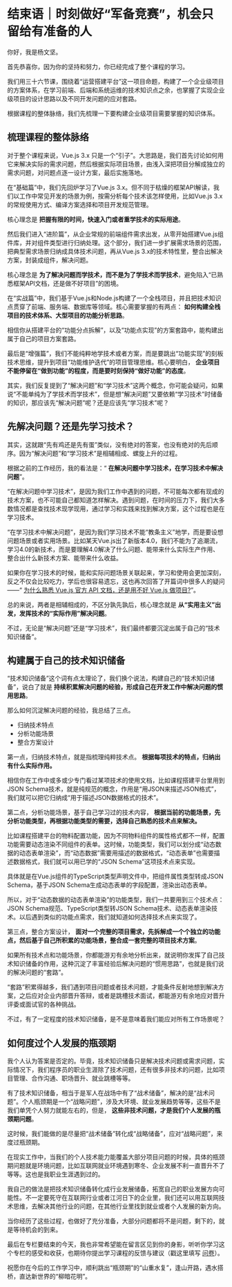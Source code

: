 # 结束语｜时刻做好“军备竞赛”，机会只留给有准备的人
你好，我是杨文坚。

首先恭喜你，因为你的坚持和努力，你已经完成了整个课程的学习。

我们用三十六节课，围绕着“运营搭建平台”这一项目命题，构建了一个企业级项目的方案体系，在学习前端、后端和系统运维的技术知识点之余，也掌握了实现企业级项目的设计思路以及不同开发问题的应对套路。

根据课程的整体脉络，我们先梳理一下要构建企业级项目需要掌握的知识体系。

## 梳理课程的整体脉络

对于整个课程来说，Vue.js 3.x 只是一个“引子”。大思路是，我们首先讨论如何用它来解决实际的需求问题，然后根据实际项目场景，由浅入深把项目分解成独立的需求问题，对问题点逐一设计方案，最后实施落地。

在“基础篇”中，我们先回炉学习了Vue.js 3.x。但不同于枯燥的框架API解读，我们以工作中常见开发的场景为例，按需分析每个技术该怎样使用，比如Vue.js 3.x的常规使用方式、编译方案选择和项目开发规范管理。

核心理念是 **把握有限的时间，快速入门或者重学技术的实际用途**。

然后我们进入“进阶篇”，从企业常规的前端组件需求出发，从零开始搭建Vue.js组件库，并对组件类型进行归纳处理。这个部分，我们进一步扩展需求场景的范围，把典型需求场景归纳成具体技术问题，再从Vue.js 3.x的技术特性里，整合出解决方案，封装成组件，解决问题。

核心理念是 **为了解决问题而学技术，而不是为了学技术而学技术**，避免陷入“已熟悉框架API文档，还是做不好项目”的困境。

在“实战篇”中，我们基于Vue.js和Node.js构建了一个全栈项目，并且把技术知识点贯穿了前端、服务端、数据库等领域。核心需要掌握的有两点： **如何构建全栈项目的技术体系、大型项目的功能分析思路**。

相信你从搭建平台的“功能分点拆解”，以及“功能点实现”的方案套路中，能构建出属于自己的项目方案套路。

最后是“增强篇”，我们不能纯粹地学技术或者方案，而是要跳出“功能实现”的刻板技术思维，提升到项目“功能维护迭代”的项目管理思维。核心要明白， **企业项目不能停留在“做到功能”的程度，而是要时刻保持“做好功能”的态度**。

其实，我们反复提到了“解决问题”和“学习技术”这两个概念，你可能会疑问，如果说“不能单纯为了学技术而学技术”，但是想“解决问题”又要依赖“学习技术”时储备的知识，那应该先“解决问题”呢？还是应该先“学习技术”呢？

## 先解决问题？还是先学习技术？

其实，这就跟“先有鸡还是先有蛋”类似，没有绝对的答案，也没有绝对的先后顺序。因为“解决问题”和“学习技术”是相辅相成、螺旋上升的过程。

根据之前的工作经历，我的看法是：“ **在解决问题中学习技术，在学习技术中解决问题**”。

“在解决问题中学习技术”，是因为我们工作中遇到的问题，不可能每次都有现成的技术方案，也不可能自己都知道怎样解决。遇到问题，在时间的压力下，我们大多数情况都是查找技术现学现用，通过学习和实践来找到解决方案，这个过程也是在学习技术。

“在学习技术中解决问题”，是因为我们学习技术不能“教条主义”地学，而是要设想问题场景或者实用场景。比如某天Vue.js出了新版本4.0，我们不能为了追潮流，学习4.0的新技术，而是要理解4.0解决了什么问题、能带来什么实际生产作用、整合出什么新技术方案、能带来什么收益。

如果你在学习技术的时候，能和实际问题场景关联起来，学习和使用会更加深刻，反之不仅会比较吃力，学后也很容易遗忘，这也再次回答了开篇词中很多人的疑问——“ [为什么熟悉 Vue.js 官方 API 文档，还是用不好 Vue.js 做项目?](https://time.geekbang.org/column/article/605398)”。

总的来说，两者是相辅相成的，不区分孰先孰后，核心理念就是 **从“实用主义”出发，发挥技术的“实际作用”解决问题**。

不过，无论是“解决问题”还是“学习技术”，我们最终都要沉淀出属于自己的“技术知识储备”。

## 构建属于自己的技术知识储备

“技术知识储备”这个词有点太理论了，我们换个说法，构建自己的“技术知识储备”，说白了就是 **持续积累解决问题的经验，形成自己在开发工作中解决问题的惯用思路**。

那么如何沉淀解决问题的经验，我总结了三点。

- 归纳技术特点
- 分析功能场景
- 整合方案设计

第一点，归纳技术特点，就是指梳理纯粹技术点。 **根据每项技术的特点，归纳出有什么实际作用。**

相信你在工作中或多或少专门看过某项技术的使用文档，比如课程搭建平台里用到JSON Schema技术，就是纯规范的概念，作用是“用JSON来描述JSON格式”，我们就可以把它归纳成“用于描述JSON数据格式的技术”。

第二点，分析功能场景，基于自己学习过的技术内容， **根据当前的功能场景，先分析功能类型，再根据功能类型的需要，选择自己熟悉的技术点来解决。**

比如课程搭建平台的物料配置功能，因为不同物料组件的属性格式都不一样，配置功能需要动态渲染不同组件的表单。这时候，功能类型，我们可以划分成“动态数据的动态表单渲染”，而“动态数据”需要用描述的数据格式，“动态表单”也需要描述数据格式，我们就可以用已学的“JSON Schema”这项技术点来实现。

具体就是在Vue.js组件的TypeScript类型声明文件中，把组件属性类型转成JSON Schema，基于JSON Schema生成动态表单的字段配置，渲染出动态表单。

所以，对于“动态数据的动态表单渲染”的功能类型，我们一共要用到三个技术点：JSON Schema规范、TypeScript类型转JSON Schema技术、动态表单渲染技术。以后遇到类似的功能点需求，我们就知道如何选择技术点来实现了。

第三点，整合方案设计， **面对一个完整的项目需求，先拆解成一个个独立的功能点，然后基于自己所积累的功能场景，整合成一套完整的项目技术方案**。

如果所有技术点和功能场景，你都能游刃有余地分析出来，就说明你发挥了自己技术知识储备的作用，这种沉淀了丰富经验后解决问题的“惯用思路”，也就是我们说的解决问题的“套路”。

“套路”积累得越多，我们遇到项目问题或者技术问题，才能条件反射地想到解决方案，之后应对企业内部晋升答辩，或者是跳槽技术面试，都能游刃有余地应对晋升评委或面试官的各种挑战。

不过，有了一定程度的技术知识储备，是不是意味着我们能应对所有工作场景呢？

## 如何度过个人发展的瓶颈期

我个人认为答案是否定的。毕竟，技术知识储备只是解决技术问题或需求问题，实际情况下，我们程序员的职业生涯除了技术问题，还有很多非技术的问题，比如项目管理、合作沟通、职场晋升、就业跳槽等等。

有了技术知识储备，相当于是军人在战场中有了“战术储备”，解决的是“战术问题”。个人瓶颈期是一个“战略问题”，涉及大环境、就业发展趋势等等，这些不是我们单凭个人努力就能左右的，但是， **这些非技术问题，才是我们个人发展的瓶颈期问题**。

这时候，我们能做的是尽量把“战术储备”转化成“战略储备”，应对“战略问题”，来度过瓶颈期。

在现实工作中，当我们的个人技术能力能覆盖大部分项目问题的时候，具体的瓶颈期问题就是环境问题，比如互联网就业环境遇到寒冬、企业发展不利一直晋升不了等等。这也是我职业生涯遇到过的。

我自己的做法是把技术知识储备转化成行业发展储备，拓宽自己的职业发展方向可能性。不一定要死守在互联网行业或者江河日下的企业里，我们还可以用互联网技术思维，去解决其他行业的问题，在其他行业里找到就业或者个人发展的新方向。

当你经历了这些过程，也做好了充分准备，大部分问题都将不是问题，剩下的，就是等待机会的到来。

最后在专栏要结束的今天，我也非常希望能在留言区见到你的身影，听听你学习这个专栏的感受和收获，也期待你提出学习课程的反馈与建议（戳这里填写 [问卷](https://jinshuju.net/f/GfNB85)）。

祝愿你在今后的工作学习中，顺利跳出“瓶颈期”的“山重水复”，逢山开路，遇水搭桥，直达新世界的“柳暗花明”。